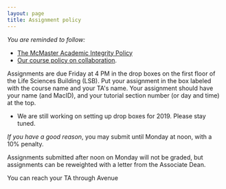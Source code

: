 ```yaml
---
layout: page
title: Assignment policy
---
```


_You are reminded to follow:_

* [The McMaster Academic Integrity Policy](http://www.mcmaster.ca/policy/Students-AcademicStudies/AcademicIntegrity.pdf)
* [Our course policy on collaboration](Collaboration.html).

Assignments are due Friday at 4 PM in the drop boxes on the first floor of the Life Sciences Building (LSB). Put your assignment in the box labeled with the course name and your TA's name. 
Your assignment should have your name (and MacID), and your tutorial section number (or day and time) at the top.
* We are still working on setting up drop boxes for 2019. Please stay tuned.

_If you have a good reason_, you may submit until Monday at noon, with a 10% penalty. 

Assignments submitted after noon on Monday will not be graded, but assignments can be reweighted with a letter from the Associate Dean.

You can reach your TA through Avenue
